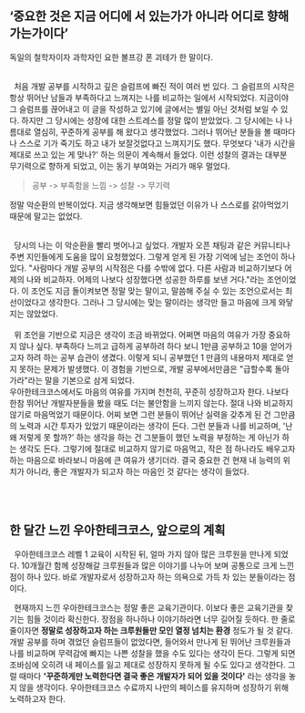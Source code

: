 ## **‘중요한 것은 지금 어디에 서 있는가가 아니라 어디로 향해 가는가이다’**

독일의 철학자이자 과학자인 요한 볼프강 폰 괴테가 한 말이다.
<br><br>

&nbsp;&nbsp;처음 개발 공부를 시작하고 깊은 슬럼프에 빠진 적이 여러 번 있다.
그 슬럼프의 시작은 항상 뛰어난 남들과 부족하다고 느껴지는 나를 비교하는 일에서 시작되었다.
지금이야 그 슬럼프를 끊어내고 이 글을 작성하고 있기에 글에서는 별일 아닌 것처럼 보일 수 있다.
하지만 그 당시에는 성장에 대한 스트레스를 정말 많이 받았었다.
그 당시에는 나 나름대로 열심히, 꾸준하게 공부를 해 왔다고 생각했었다. 그러나 뛰어난 분들을 볼 때마다 나 스스로 기가 죽기도 하고 내가 보잘것없다고 느껴지기도 했다.
무엇보다 '내가 시간을 제대로 쓰고 있는 게 맞나?' 하는 의문이 계속해서 들었다. 이런 성찰의 결과는 대부분 무기력으로 향하게 되었고, 이는 동기 부여와는 거리가 매우 멀었다.
<br>

> 공부 -> 부족함을 느낌 -> 성찰 -> 무기력

정말 악순환의 반복이었다. 지금 생각해보면 힘들었던 이유가 나 스스로를 갉아먹었기 때문에 말고는 없었다.
<br><br>

&nbsp;&nbsp;당시의 나는 이 악순환을 빨리 벗어나고 싶었다. 개발자 오픈 채팅과 같은 커뮤니티나 주변 지인들에게 도움을 많이 요청했었다.
그렇게 얻게 된 가장 기억에 남는 조언이 하나 있다.
"사람마다 개발 공부의 시작점은 다를 수밖에 없다. 다른 사람과 비교하기보다 어제의 나와 비교하자. 어제의 나보다 성장했다면 성공한 하루를 보낸 거다."라는 조언이었다.
이 조언도 지금 돌이켜보면 정말 맞는 말이고, 말씀해 주실 수 있는 조언으로서는 최선이었다고 생각한다. 그러나 그 당시에는 맞는 말이라는 생각만 들고 마음에 크게 와닿지는 않았었다.
<br><br>
&nbsp;&nbsp;위 조언을 기반으로 지금은 생각이 조금 바뀌었다. 어쩌면 마음의 여유가 가장 중요하지 않나 싶다.
부족하다 느끼고 급하게 공부하려 하다 보니 1만큼 공부하고 10을 얻어가고자 하려 하는 공부 습관이 생겼다. 이렇게 되니 공부했던 1 만큼의 내용마저 제대로 얻지 못하는 문제가 발생했다.
이 경험을 기반으로, 개발 공부에서만큼은 "급할수록 돌아가라"라는 말을 기본으로 삼게 되었다. <br>우아한테크코스에서도 마음의 여유를 가지며 천천히, 꾸준히 성장하고자 한다.
나보다 한참 뛰어난 개발자분들을 봤을 때도 더는 불안함을 느끼지 않는다. 절대 나와 비교하지 않기로 마음먹었기 때문이다.
어찌 보면 그런 분들이 뛰어난 실력을 갖추게 된 건 그만큼의 노력과 시간 투자가 있었기 때문이라는 생각이 든다.
그런 분들과 나를 비교하며, '난 왜 저렇게 못 할까?' 하는 생각을 하는 건 그분들이 했던 노력을 부정하는 게 아닌가 하는 생각도 든다.
그렇기에 절대로 비교하지 않기로 마음먹고, 작은 점 하나라도 배우고자 하는 마음으로 바라보니 마음에 큰 여유가 생기더라.
결국 중요한 건 현재 내 능력의 위치가 아니라, 좋은 개발자가 되고자 하는 마음인 것 같다는 생각이 들었다.

<br><br>

## 한 달간 느낀 우아한테크코스, 앞으로의 계획

&nbsp;&nbsp;우아한테크코스 레벨 1 교육이 시작된 뒤, 얼마 가지 않아 많은 크루원을 만나게 되었다.
10개월간 함께 성장해갈 크루원들과 많은 이야기를 나누어 보며 공통으로 크게 느낀 점이 하나 있다.
바로 개발자로서 성장하고자 하는 의욕으로 가득 차 있는 분들이라는 점이다.

&nbsp;&nbsp;현재까지 느낀 우아한테크코스는 정말 좋은 교육기관이다. 이보다 좋은 교육기관을 찾기는 힘들 것이라 확신한다. 장점을 하나하나 이야기하라면 너무 길어질 듯하다. 한 줄로 줄이자면 **정말로 성장하고자 하는 크루원들만 모인 열정 넘치는 환경** 정도가 될 것 같다. <br>
개발 공부를 하며 겪었던 슬럼프들이 없었다면, 들어와서 만나게 된 뛰어난 크루원들과 나를 비교하며 무력감에 빠지는 나쁜 성찰을 했을 수도 있다는 생각이 든다.
그렇게 되면 조바심에 오히려 내 페이스를 잃고 제대로 성장하지 못하게 될 수도 있다고 생각한다.
그럴 때마다 **'꾸준하게만 노력한다면 결국 좋은 개발자가 되어 있을 것이다'** 라는 생각을 놓지 않을 생각이다.
우아한테크코스 수료까지 나만의 페이스를 유지하며 성장하기 위해 노력하고자 한다.
